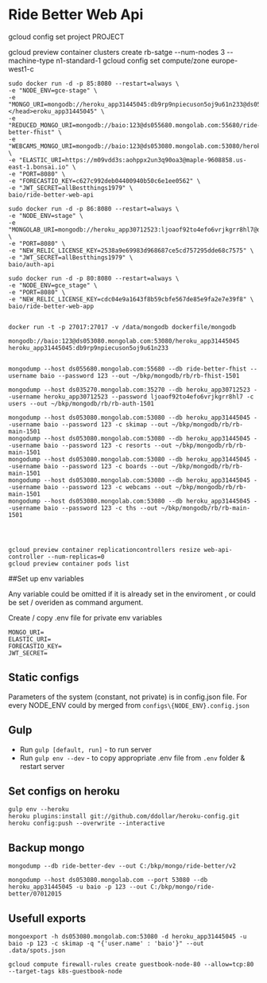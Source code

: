 Ride Better Web Api
===================

gcloud config set project PROJECT

gcloud preview container clusters create rb-satge --num-nodes 3 --machine-type n1-standard-1
gcloud config set compute/zone europe-west1-c

```
sudo docker run -d -p 85:8080 --restart=always \
-e "NODE_ENV=gce-stage" \
-e "MONGO_URI=mongodb://heroku_app31445045:db9rp9npiecuson5oj9u61n233@ds053080.mongolab.com:53080/<head></head>eroku_app31445045" \
-e "REDUCED_MONGO_URI=mongodb://baio:123@ds055680.mongolab.com:55680/ride-better-fhist" \
-e "WEBCAMS_MONGO_URI=mongodb://baio:123@ds053080.mongolab.com:53080/heroku_app31445045" \
-e "ELASTIC_URI=https://m09vdd3s:aohppx2un3q90oa3@maple-9608858.us-east-1.bonsai.io" \
-e "PORT=8080" \
-e "FORECASTIO_KEY=c627c992deb04400940b50c6e1ee0562" \
-e "JWT_SECRET=allBestthings1979" \
baio/ride-better-web-api 

sudo docker run -d -p 86:8080 --restart=always \
-e "NODE_ENV=stage" \
-e "MONGOLAB_URI=mongodb://heroku_app30712523:ljoaof92to4efo6vrjkgrr8hl7@ds035270.mongolab.com:35270/heroku_app30712523" \
-e "PORT=8080" \
-e "NEW_RELIC_LICENSE_KEY=2538a9e69983d968687ce5cd757295dde68c7575" \
-e "JWT_SECRET=allBestthings1979" \
baio/auth-api 

sudo docker run -d -p 80:8080 --restart=always \
-e "NODE_ENV=gce_stage" \
-e "PORT=8080" \
-e "NEW_RELIC_LICENSE_KEY=cdc04e9a1643f8b59cbfe567de85e9fa2e7e39f8" \
baio/ride-better-web-app


docker run -t -p 27017:27017 -v /data/mongodb dockerfile/mongodb

mongodb://baio:123@ds053080.mongolab.com:53080/heroku_app31445045
heroku_app31445045:db9rp9npiecuson5oj9u61n233


mongodump --host ds055680.mongolab.com:55680 --db ride-better-fhist --username baio --password 123 --out ~/bkp/mongodb/rb/rb-fhist-1501

mongodump --host ds035270.mongolab.com:35270 --db heroku_app30712523 --username heroku_app30712523 --password ljoaof92to4efo6vrjkgrr8hl7 -c users --out ~/bkp/mongodb/rb/rb-auth-1501

mongodump --host ds053080.mongolab.com:53080 --db heroku_app31445045 --username baio --password 123 -c skimap --out ~/bkp/mongodb/rb/rb-main-1501
mongodump --host ds053080.mongolab.com:53080 --db heroku_app31445045 --username baio --password 123 -c resorts --out ~/bkp/mongodb/rb/rb-main-1501
mongodump --host ds053080.mongolab.com:53080 --db heroku_app31445045 --username baio --password 123 -c boards --out ~/bkp/mongodb/rb/rb-main-1501
mongodump --host ds053080.mongolab.com:53080 --db heroku_app31445045 --username baio --password 123 -c webcams --out ~/bkp/mongodb/rb/rb-main-1501
mongodump --host ds053080.mongolab.com:53080 --db heroku_app31445045 --username baio --password 123 -c ths --out ~/bkp/mongodb/rb/rb-main-1501




```

```
gcloud preview container replicationcontrollers resize web-api-controller --num-replicas=0
gcloud preview container pods list

```

##Set up env variables

Any variable could be omitted if it is already set in the enviroment , or could be set / overiden as command argument.

Create / copy .env file for private env variables

```
MONGO_URI=
ELASTIC_URI=
FORECASTIO_KEY=
JWT_SECRET=
```

## Static configs

Parameters of the system (constant, not private) is in config.json file.
For every NODE_ENV could by merged from `configs\{NODE_ENV}.config.json`


## Gulp

+ Run `gulp [default, run]` - to run server
+ Run `gulp env --dev` - to copy appropriate .env file from `.env` folder & restart server


## Set configs on heroku

```
gulp env --heroku
heroku plugins:install git://github.com/ddollar/heroku-config.git
heroku config:push --overwrite --interactive
```

## Backup mongo

```
mongodump --db ride-better-dev --out C:/bkp/mongo/ride-better/v2

mongodump --host ds053080.mongolab.com --port 53080 --db heroku_app31445045 -u baio -p 123 --out C:/bkp/mongo/ride-better/07012015
```

## Usefull exports

```
mongoexport -h ds053080.mongolab.com:53080 -d heroku_app31445045 -u baio -p 123 -c skimap -q "{'user.name' : 'baio'}" --out .data/spots.json
```

```
gcloud compute firewall-rules create guestbook-node-80 --allow=tcp:80 --target-tags k8s-guestbook-node
```